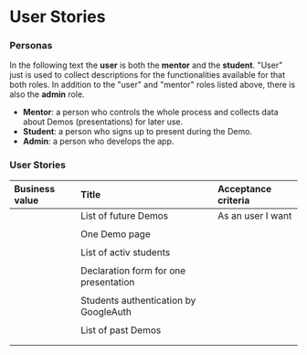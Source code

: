# User Stories  
  
### Personas  

In the following text the **user** is both the **mentor** and the **student**. "User" just is used to collect descriptions for the functionalities available for that both roles. In addition to the "user" and "mentor" roles listed above, there is also the **admin** role.  
- **Mentor**: a person who controls the whole process and collects data about Demos (presentations) for later use.  
- **Student**: a person who signs up to present during the Demo.  
- **Admin**: a person who develops the app.  
  
### User Stories

| **Business value** | **Title** | **Acceptance criteria** |  
| :--- | :--- | :--- |  
|      | List of future Demos | As an user I want  |
|      |   |   |  
|      | One Demo page |   |
|      |   |   |  
|      | List of activ students |   |
|      |   |   |
|      | Declaration form for one presentation |   |
|      |   |   |
|      | Students authentication by GoogleAuth |   |
|      |   |   | 
|      | List of past Demos |   |
|      |   |   |
|      | 